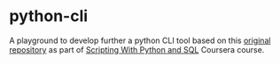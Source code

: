 # python-cli

A playground to develop further a python CLI tool based on this [original repository](https://github.com/alfredodeza/python-cli) as part of [Scripting With Python and SQL](https://www.coursera.org/learn/scripting-with-python-sql-for-data-engineering-duke) Coursera course.

